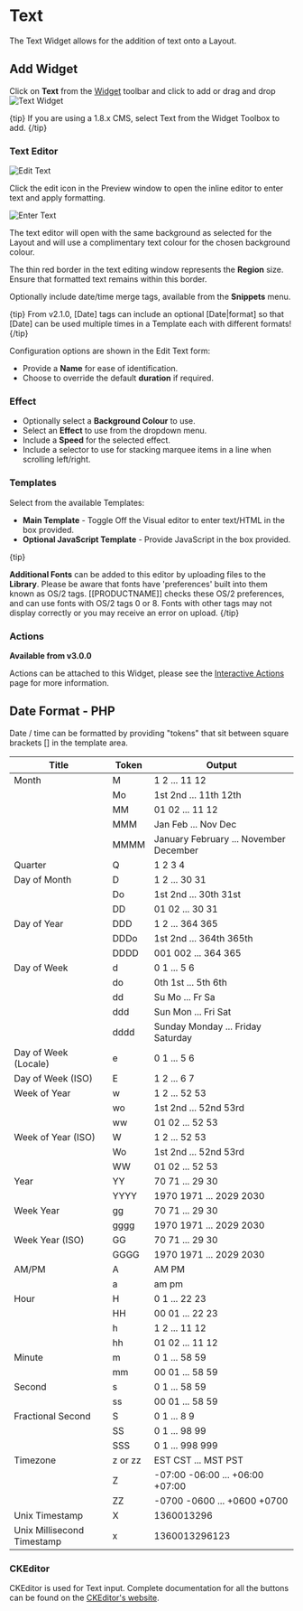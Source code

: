 <!--toc=widgets-->

# Text

The Text Widget allows for the addition of text onto a Layout.

## Add Widget

Click on **Text** from the  [Widget](layouts_widgets.html)  toolbar and click to add or drag and drop ![Text Widget](img\v2_media_text_widget.png)

{tip}
If you are using a 1.8.x CMS, select Text from the Widget Toolbox to add. 
{/tip}

### Text Editor

![Edit Text](img\v3_media_text_edit.png)

Click the edit icon in the Preview window to open the inline editor to enter text and apply formatting.

![Enter Text](img\v3_media_text_inline_editor.png)

The text editor will open with the same background as selected for the Layout and will use a complimentary text colour for the chosen background colour.

The thin red border in the text editing window represents the **Region** size. Ensure that formatted text remains within this border.

Optionally include date/time merge tags, available from the **Snippets** menu. 

{tip}
From v2.1.0, [Date] tags can include an optional [Date|format] so that [Date] can be used multiple times in a Template each with different formats!
{/tip}

Configuration options are shown in the Edit Text form:

- Provide a **Name** for ease of identification.
- Choose to override the default **duration** if required.

### Effect

- Optionally select a **Background Colour** to use.
- Select an **Effect** to use from the dropdown menu.
- Include a **Speed** for the selected effect.
- Include a selector to use for stacking marquee items in a line when scrolling left/right.

### Templates

Select from the available Templates:

- **Main Template** - Toggle Off the Visual editor to enter text/HTML in the box provided.
- **Optional JavaScript Template** - Provide JavaScript in the box provided.

{tip}

**Additional Fonts** can be added to this editor by uploading files to the **Library**. Please be aware that fonts have 'preferences' built into them known as OS/2 tags. [[PRODUCTNAME]] checks these OS/2 preferences, and can use fonts with OS/2 tags 0 or 8. Fonts with other tags may not display correctly or you may receive an error on upload.
{/tip}

### Actions 

**Available from v3.0.0**

Actions can be attached to this Widget, please see the [Interactive Actions](layouts_interactive_actions.html)  page for more information.

## Date Format - PHP

Date / time can be formatted by providing "tokens" that sit between square brackets [] in the template area.

| Title                      | Token   | Output                                 |
| -------------------------- | ------- | -------------------------------------- |
| Month                      | M       | 1 2 ... 11 12                          |
|                            | Mo      | 1st 2nd ... 11th 12th                  |
|                            | MM      | 01 02 ... 11 12                        |
|                            | MMM     | Jan Feb ... Nov Dec                    |
|                            | MMMM    | January February ... November December |
| Quarter                    | Q       | 1 2 3 4                                |
| Day of Month               | D       | 1 2 ... 30 31                          |
|                            | Do      | 1st 2nd ... 30th 31st                  |
|                            | DD      | 01 02 ... 30 31                        |
| Day of Year                | DDD     | 1 2 ... 364 365                        |
|                            | DDDo    | 1st 2nd ... 364th 365th                |
|                            | DDDD    | 001 002 ... 364 365                    |
| Day of Week                | d       | 0 1 ... 5 6                            |
|                            | do      | 0th 1st ... 5th 6th                    |
|                            | dd      | Su Mo ... Fr Sa                        |
|                            | ddd     | Sun Mon ... Fri Sat                    |
|                            | dddd    | Sunday Monday ... Friday Saturday      |
| Day of Week (Locale)       | e       | 0 1 ... 5 6                            |
| Day of Week (ISO)          | E       | 1 2 ... 6 7                            |
| Week of Year               | w       | 1 2 ... 52 53                          |
|                            | wo      | 1st 2nd ... 52nd 53rd                  |
|                            | ww      | 01 02 ... 52 53                        |
| Week of Year (ISO)         | W       | 1 2 ... 52 53                          |
|                            | Wo      | 1st 2nd ... 52nd 53rd                  |
|                            | WW      | 01 02 ... 52 53                        |
| Year                       | YY      | 70 71 ... 29 30                        |
|                            | YYYY    | 1970 1971 ... 2029 2030                |
| Week Year                  | gg      | 70 71 ... 29 30                        |
|                            | gggg    | 1970 1971 ... 2029 2030                |
| Week Year (ISO)            | GG      | 70 71 ... 29 30                        |
|                            | GGGG    | 1970 1971 ... 2029 2030                |
| AM/PM                      | A       | AM PM                                  |
|                            | a       | am pm                                  |
| Hour                       | H       | 0 1 ... 22 23                          |
|                            | HH      | 00 01 ... 22 23                        |
|                            | h       | 1 2 ... 11 12                          |
|                            | hh      | 01 02 ... 11 12                        |
| Minute                     | m       | 0 1 ... 58 59                          |
|                            | mm      | 00 01 ... 58 59                        |
| Second                     | s       | 0 1 ... 58 59                          |
|                            | ss      | 00 01 ... 58 59                        |
| Fractional Second          | S       | 0 1 ... 8 9                            |
|                            | SS      | 0 1 ... 98 99                          |
|                            | SSS     | 0 1 ... 998 999                        |
| Timezone                   | z or zz | EST CST ... MST PST                    |
|                            | Z       | -07:00 -06:00 ... +06:00 +07:00        |
|                            | ZZ      | -0700 -0600 ... +0600 +0700            |
| Unix Timestamp             | X       | 1360013296                             |
| Unix Millisecond Timestamp | x       | 1360013296123                          |

### CKEditor

CKEditor is used for Text input. Complete documentation for all the buttons can be found on the [CKEditor's website](http://docs.cksource.com/CKEditor_3.x/Users_Guide).